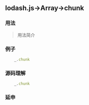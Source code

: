 ## lodash.js->Array->chunk

### 用法
> 用法简介

### 例子

``` javascript
    _.chunk
```

### 源码理解
``` javascript
    _.chunk
```
### 延申
